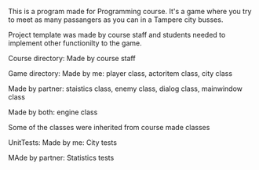 This is a program made for Programming course. It's a game where you try to meet
as many passangers as you can in a Tampere city busses.

Project template was made by course staff and students needed to implement other
functionilty to the game. 

Course directory:
Made by course staff


Game directory:
   Made by me:
	player class,
	actoritem class,
	city class

   Made by partner:
	staistics class,
	enemy class,
	dialog class,
	mainwindow class

   Made by both:
	engine class

Some of the classes were inherited from course made classes

UnitTests:
   Made by me:
	City tests
   
   MAde by partner:
	Statistics tests
	
